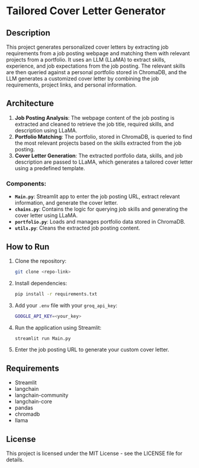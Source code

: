 # Tailored Cover Letter Generator

## Description
This project generates personalized cover letters by extracting job requirements from a job posting webpage and matching them with relevant projects from a portfolio. It uses an LLM (LLaMA) to extract skills, experience, and job expectations from the job posting. The relevant skills are then queried against a personal portfolio stored in ChromaDB, and the LLM generates a customized cover letter by combining the job requirements, project links, and personal information.

## Architecture
1. **Job Posting Analysis**: The webpage content of the job posting is extracted and cleaned to retrieve the job title, required skills, and description using LLaMA.
2. **Portfolio Matching**: The portfolio, stored in ChromaDB, is queried to find the most relevant projects based on the skills extracted from the job posting.
3. **Cover Letter Generation**: The extracted portfolio data, skills, and job description are passed to LLaMA, which generates a tailored cover letter using a predefined template.

### Components:
- **`Main.py`**: Streamlit app to enter the job posting URL, extract relevant information, and generate the cover letter.
- **`chains.py`**: Contains the logic for querying job skills and generating the cover letter using LLaMA.
- **`portfolio.py`**: Loads and manages portfolio data stored in ChromaDB.
- **`utils.py`**: Cleans the extracted job posting content.

## How to Run

1. Clone the repository:
    ```bash
    git clone <repo-link>
    ```

2. Install dependencies:
    ```bash
    pip install -r requirements.txt
    ```

3. Add your `.env` file with your `groq_api_key`:
    ```bash
    GOOGLE_API_KEY=<your_key>
    ```

4. Run the application using Streamlit:
    ```bash
    streamlit run Main.py
    ```

5. Enter the job posting URL to generate your custom cover letter.

## Requirements
- Streamlit
- langchain
- langchain-community
- langchain-core
- pandas
- chromadb
- llama

## License
This project is licensed under the MIT License - see the LICENSE file for details.

